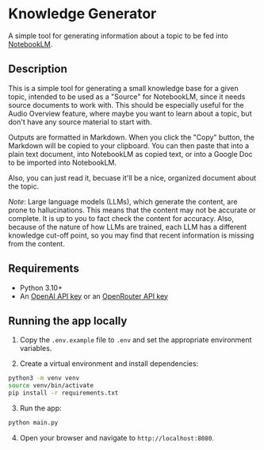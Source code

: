 # Knowledge Generator
A simple tool for generating information about a topic to be fed into [NotebookLM](https://notebooklm.google.com/).

## Description

This is a simple tool for generating a small knowledge base for a given topic, intended to be used as a "Source" for NotebookLM, since it needs source documents to work with. This should be especially useful for the Audio Overview feature, where maybe you want to learn about a topic, but don't have any source material to start with.

Outputs are formatted in <a href="https://www.markdownguide.org/" target="_blank"></a>Markdown</a>. When you click the "Copy" button, the Markdown will be copied to your clipboard. You can then paste that into a plain text document, into NotebookLM as copied text, or into a Google Doc to be imported into NotebookLM.

Also, you can just read it, becuase it'll be a nice, organized document about the topic.

_Note_: Large language models (LLMs), which generate the content, are prone to hallucinations. This means that the content may not be accurate or complete. It is up to you to fact check the content for accuracy. Also, because of the nature of how LLMs are trained, each LLM has a different knowledge cut-off point, so you may find that recent information is missing from the content.

## Requirements

- Python 3.10+
- An [OpenAI API key](https://openai.com/index/openai-api/) or an [OpenRouter API key](https://openrouter.ai/)

## Running the app locally

1. Copy the `.env.example` file to `.env` and set the appropriate environment variables.

2. Create a virtual environment and install dependencies:

```bash
python3 -m venv venv
source venv/bin/activate
pip install -r requirements.txt
```

3. Run the app:

```bash
python main.py
```

4. Open your browser and navigate to `http://localhost:8080`.